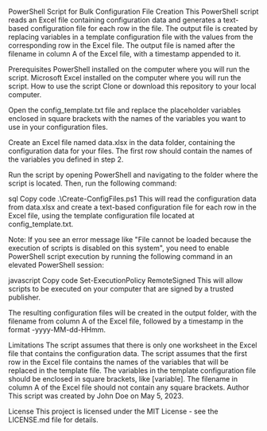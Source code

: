 PowerShell Script for Bulk Configuration File Creation
This PowerShell script reads an Excel file containing configuration data and generates a text-based configuration file for each row in the file. The output file is created by replacing variables in a template configuration file with the values from the corresponding row in the Excel file. The output file is named after the filename in column A of the Excel file, with a timestamp appended to it.

Prerequisites
PowerShell installed on the computer where you will run the script.
Microsoft Excel installed on the computer where you will run the script.
How to use the script
Clone or download this repository to your local computer.

Open the config_template.txt file and replace the placeholder variables enclosed in square brackets with the names of the variables you want to use in your configuration files.

Create an Excel file named data.xlsx in the data folder, containing the configuration data for your files. The first row should contain the names of the variables you defined in step 2.

Run the script by opening PowerShell and navigating to the folder where the script is located. Then, run the following command:

sql
Copy code
.\Create-ConfigFiles.ps1
This will read the configuration data from data.xlsx and create a text-based configuration file for each row in the Excel file, using the template configuration file located at config_template.txt.

Note: If you see an error message like "File cannot be loaded because the execution of scripts is disabled on this system", you need to enable PowerShell script execution by running the following command in an elevated PowerShell session:

javascript
Copy code
Set-ExecutionPolicy RemoteSigned
This will allow scripts to be executed on your computer that are signed by a trusted publisher.

The resulting configuration files will be created in the output folder, with the filename from column A of the Excel file, followed by a timestamp in the format -yyyy-MM-dd-HHmm.

Limitations
The script assumes that there is only one worksheet in the Excel file that contains the configuration data.
The script assumes that the first row in the Excel file contains the names of the variables that will be replaced in the template file.
The variables in the template configuration file should be enclosed in square brackets, like [variable].
The filename in column A of the Excel file should not contain any square brackets.
Author
This script was created by John Doe on May 5, 2023.

License
This project is licensed under the MIT License - see the LICENSE.md file for details.
